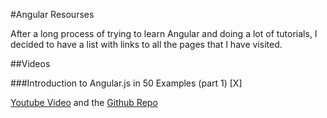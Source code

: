 #Angular Resourses

After a long process of trying to learn Angular and doing a lot of tutorials, I decided to have a list with links to all the pages that I have visited.  

##Videos

###Introduction to Angular.js in 50 Examples (part 1) [X]

[Youtube Video](https://www.youtube.com/watch?v=TRrL5j3MIvo "Youtube") and the [Github Repo](https://github.com/curran/screencasts/tree/gh-pages/introToAngular "Github")

